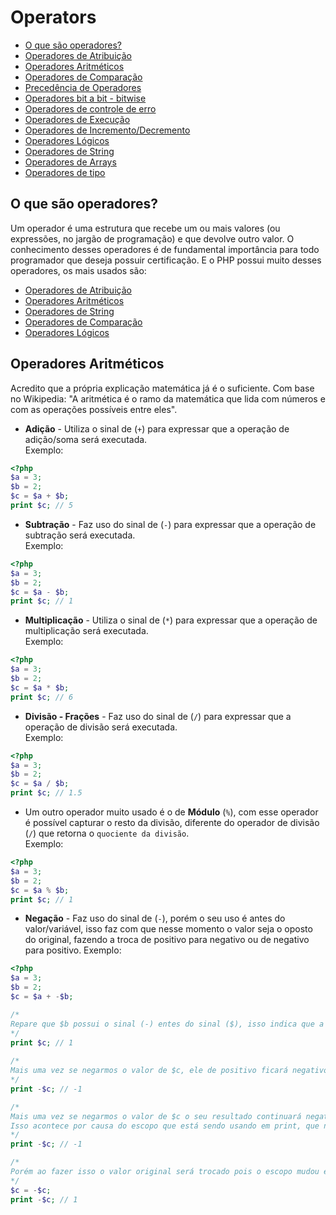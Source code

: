 # Operators

* [O que são operadores?](#o-que-são-operadores)
* [Operadores de Atribuição](#operadores-de-atribuição)
* [Operadores Aritméticos](#operadores-aritméticos)
* [Operadores de Comparação](#operadores-de-comparação)
* [Precedência de Operadores](#precedência-de-operadores)
* [Operadores bit a bit - bitwise](#operadores-bit-a-bit-bitwise)
* [Operadores de controle de erro](#operadores-de-controle-de-erro)
* [Operadores de Execução](#operadores-de-execução)
* [Operadores de Incremento/Decremento](#operadores-de-incremento-decremento)
* [Operadores Lógicos](#operadores-lógicos)
* [Operadores de String](#operadores-de-string)
* [Operadores de Arrays](#operadores-de-arrays)
* [Operadores de tipo](#operadores-de-tipo)

## O que são operadores?

Um operador é uma estrutura que recebe um ou mais valores (ou expressões, no jargão de programação) e que devolve outro valor. O conhecimento desses operadores é de fundamental importância para todo programador que deseja possuir certificação. E o PHP possui muito desses operadores, os mais usados são:
* [Operadores de Atribuição](#operadores-de-atribuição)
* [Operadores Aritméticos](#operadores-aritméticos)
* [Operadores de String](#operadores-de-string)
* [Operadores de Comparação](#operadores-de-comparação)
* [Operadores Lógicos](#operadores-lógicos)

## Operadores Aritméticos
Acredito que a própria explicação matemática já é o suficiente. Com base no Wikipedia: "A aritmética é o ramo da matemática que lida com números e com as operações possíveis entre eles".

* **Adição** - Utiliza o sinal de (`+`) para expressar que a operação de adição/soma será executada.     
Exemplo:  
```php
<?php
$a = 3;
$b = 2;
$c = $a + $b;
print $c; // 5
```

* **Subtração** - Faz uso do sinal de (`-`) para expressar que a operação de subtração será executada.    
Exemplo:  
```php
<?php
$a = 3;
$b = 2;
$c = $a - $b;
print $c; // 1
```

* **Multiplicação** - Utiliza o sinal de (`*`) para expressar que a operação de multiplicação será executada.  
Exemplo:  
```php
<?php
$a = 3;
$b = 2;
$c = $a * $b;
print $c; // 6
```

* **Divisão - Frações** - Faz uso do sinal de (`/`) para expressar que a operação de divisão será executada.  
Exemplo:  
```php
<?php
$a = 3;
$b = 2;
$c = $a / $b;
print $c; // 1.5
```

* Um outro operador muito usado é o de **Módulo** (`%`), com esse operador é possível capturar o resto da divisão, diferente do operador de divisão (`/`) que retorna o `quociente da divisão`.   
Exemplo:  
```php
<?php
$a = 3;
$b = 2;
$c = $a % $b;
print $c; // 1
```
* **Negação** - Faz uso do sinal de (`-`), porém o seu uso é antes do valor/variável, isso faz com que nesse momento o valor seja o oposto do original, fazendo a troca de positivo para negativo ou de negativo para positivo. 
Exemplo:  
```php
<?php
$a = 3;
$b = 2;
$c = $a + -$b;

/*
Repare que $b possui o sinal (-) entes do sinal ($), isso indica que a variável é negativa fazendo com que o retorno da soma seja 1, diferente do exemplo do operador de adição.
*/
print $c; // 1
 
/*
Mais uma vez se negarmos o valor de $c, ele de positivo ficará negativo
*/
print -$c; // -1

/*
Mais uma vez se negarmos o valor de $c o seu resultado continuará negativo.
Isso acontece por causa do escopo que está sendo usando em print, que não permite que o valor original de $c seja alterado, somente sua saída irá sofrer mudanças.
*/
print -$c; // -1

/*
Porém ao fazer isso o valor original será trocado pois o escopo mudou e agora você está informando que está mudando o valor da variável e não da saída dela.
*/
$c = -$c;  
print -$c; // 1 

```



